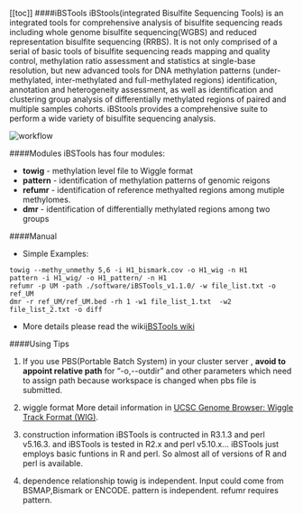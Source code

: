 [[toc]]
####iBSTools
iBStools(integrated Bisulfite Sequencing Tools) is an integrated tools for comprehensive analysis of bisulfite sequencing reads including whole genome bisulfite sequencing(WGBS) and reduced representation bisulfite sequencing (RRBS). It is not only comprised of a serial of basic tools of bisulfite sequencing reads mapping and quality control, methylation ratio assessment and statistics at single-base resolution, but new advanced tools for DNA methylation patterns (under-methylated, inter-methylated and full-methylated regions) identification, annotation and heterogeneity assessment, as well as identification and clustering group analysis of differentially methylated regions of paired and multiple samples cohorts. iBStools provides a comprehensive suite  to perform a wide  variety of bisulfite sequencing analysis.

![workflow](https://github.com/methylation/iBSTools/blob/master/imgs/workflow.png "foo")

####Modules
iBSTools has four modules:
* **towig** - methylation level file to Wiggle format
* **pattern** - identification of methylation patterns  of genomic reigons
* **refumr** - identification of reference methyalted regions among mutiple methylomes.
* **dmr** - identification of differentially methylated regions among two groups

####Manual
* Simple Examples:
```
towig --methy_unmethy 5,6 -i H1_bismark.cov -o H1_wig -n H1
pattern -i H1_wig/ -o H1_pattern/ -n H1
refumr -p UM -path ./software/iBSTools_v1.1.0/ -w file_list.txt -o ref_UM
dmr -r ref_UM/ref_UM.bed -rh 1 -w1 file_list_1.txt  -w2 file_list_2.txt -o diff
```

* More details please read the wiki[iBSTools wiki](https://github.com/methylation/iBSTools/wiki)

####Using Tips
1. If you use PBS(Portable Batch System) in your cluster server , **avoid to appoint relative path** for “-o,--outdir” and other parameters which need to assign path because workspace is changed when pbs file is submitted. 

2. wiggle format
More detail information in [UCSC Genome Browser: Wiggle Track Format (WIG)](http://genome.ucsc.edu/goldenPath/help/wiggle.html).

3. construction information
iBSTools is contructed in R3.1.3 and perl v5.16.3. 
and iBSTools is tested in R2.x and perl v5.10.x... 
iBSTools just employs basic funtions in R and perl. So almost all of versions of R and perl is available.

4. dependence relationship
towig is independent. Input could come from BSMAP,Bismark or ENCODE.
pattern is independent. 
refumr requires pattern.
